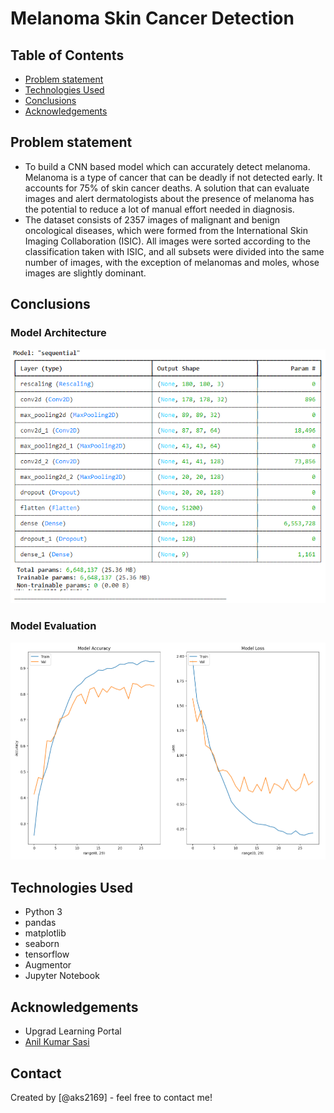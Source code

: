 # Melanoma Skin Cancer Detection

## Table of Contents
* [Problem statement](#problem-statement)
* [Technologies Used](#technologies-used)
* [Conclusions](#conclusions)
* [Acknowledgements](#acknowledgements)

## Problem statement
- To build a CNN based model which can accurately detect melanoma. Melanoma is a type of cancer that can be deadly if not detected early. It accounts for 75% of skin cancer deaths. A solution that can evaluate images and alert dermatologists about the presence of melanoma has the potential to reduce a lot of manual effort needed in diagnosis.
- The dataset consists of 2357 images of malignant and benign oncological diseases, which were formed from the International Skin Imaging Collaboration (ISIC). All images were sorted according to the classification taken with ISIC, and all subsets were divided into the same number of images, with the exception of melanomas and moles, whose images are slightly dominant.

## Conclusions

### Model Architecture
![Model Arch](/Images/ModelArch.png)

### Model Evaluation
![ModelEvaluation](/Images/ModelCurves.png)

## Technologies Used
- Python 3
- pandas
- matplotlib
- seaborn
- tensorflow
- Augmentor
- Jupyter Notebook

## Acknowledgements
- Upgrad Learning Portal
- [Anil Kumar Sasi](https://github.com/aks2169/)

## Contact
Created by [@aks2169] - feel free to contact me!
